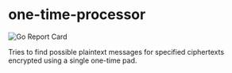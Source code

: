 # one-time-processor
![Go Report Card](https://goreportcard.com/badge/github.com/zorawar87/one-time-processor)

Tries to find possible plaintext messages for specified ciphertexts encrypted using a single one-time pad.


